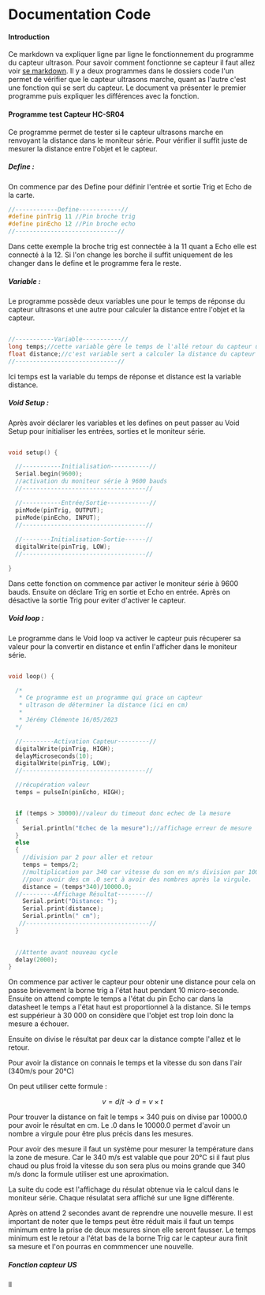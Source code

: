 # Documentation Code

#### Introduction

  Ce markdown va expliquer ligne par ligne le fonctionnement du programme du capteur ultrason. Pour savoir comment fonctionne se capteur il faut allez voir [se markdown](). Il y a deux programmes dans le dossiers code l'un permet de vérifier que le capteur ultrasons marche, quant as l'autre c'est une fonction qui se sert du capteur. Le document va présenter le premier programme puis expliquer les différences avec la fonction.

#### Programme test Capteur HC-SR04

  Ce programme permet de tester si le capteur ultrasons marche en renvoyant la distance dans le moniteur série. Pour vérifier il suffit juste de mesurer la distance entre l'objet et le capteur.

##### Define : 

On commence par des Define pour définir l'entrée et sortie Trig et Echo de la carte.

~~~C++
//------------Define------------//
#define pinTrig 11 //Pin broche trig
#define pinEcho 12 //Pin broche echo
//-----------------------------//

~~~

  Dans cette exemple la broche trig est connectée à la 11 quant a Echo elle est connecté à la 12. Si l'on change les borche il suffit uniquement de les changer dans le define et le programme fera le reste.

##### Variable :

Le programme possède deux variables une pour le temps de réponse du capteur ultrasons et une autre pour calculer la distance entre l'objet et la capteur.

~~~C++

//-----------Variable-----------//
long temps;//cette variable gère le temps de l'allé retour du capteur ultrason
float distance;//c'est variable sert a calculer la distance du capteur detecter par le capteur ultrason.
//-----------------------------//

~~~

Ici temps est la variable du temps de réponse et distance est la variable distance.

##### Void Setup :

Après avoir déclarer les variables et les defines on peut passer au Void Setup pour initialiser les entrées, sorties et le moniteur série.

~~~C++

void setup() {

  //-----------Initialisation-----------//
  Serial.begin(9600);
  //activation du moniteur série à 9600 bauds
  //-----------------------------------//

  //-----------Entrée/Sortie------------//
  pinMode(pinTrig, OUTPUT);
  pinMode(pinEcho, INPUT);
  //-----------------------------------//
  
  //--------Initialisation-Sortie------//
  digitalWrite(pinTrig, LOW); 
  //-----------------------------------//

}

~~~

  Dans cette fonction on commence par activer le moniteur série à 9600 bauds. Ensuite on déclare Trig en sortie et Echo en entrée. Après on désactive la sortie Trig pour eviter d'activer le capteur.

##### Void loop :

Le programme dans le Void loop va activer le capteur puis récuperer sa valeur pour la convertir en distance et enfin l'afficher dans le moniteur série.

~~~C++

void loop() {

  /*
   * Ce programme est un programme qui grace un capteur
   * ultrason de déterminer la distance (ici en cm)
   *
   * Jérémy Clémente 16/05/2023
  */

  //---------Activation Capteur---------//
  digitalWrite(pinTrig, HIGH);        
  delayMicroseconds(10);
  digitalWrite(pinTrig, LOW);
  //-----------------------------------//

  //récupération valeur
  temps = pulseIn(pinEcho, HIGH);    


  if (temps > 30000)//valeur du timeout donc echec de la mesure 
  {              
    Serial.println("Echec de la mesure");//affichage erreur de mesure
  }
  else
  {
    //division par 2 pour aller et retour
    temps = temps/2;
    //multiplication par 340 car vitesse du son en m/s division par 10000
    //pour avoir des cm .0 sert à avoir des nombres après la virgule.
    distance = (temps*340)/10000.0;
  //---------Affichage Résultat--------//                
    Serial.print("Distance: ");
    Serial.print(distance);
    Serial.println(" cm");
   //-----------------------------------//
  }
 

  //Attente avant nouveau cycle
  delay(2000);
}

~~~

  On commence par activer le capteur pour obtenir une distance pour cela on passe brievement la borne trig a l'état haut pendant 10 micro-seconde. Ensuite on attend compte le temps a l'état du pin Echo car dans la datasheet le temps a l'état haut est proportionnel à la distance. Si le temps est suppérieur à 30 000 on considère que l'objet est trop loin donc la mesure a échouer.

Ensuite on divise le résultat par deux car la distance compte l'allez et le retour.

Pour avoir la distance on connais le temps et la vitesse du son dans l'air (340m/s pour 20°C)

On peut utiliser cette formule : 

~~~math

v= d/t → d = v×t

~~~

  Pour trouver la distance on fait le temps × 340 puis on divise par 10000.0 pour avoir le résultat en cm. Le .0 dans le 10000.0 permet d'avoir un nombre a virgule pour être plus précis dans les mesures.

  Pour avoir des mesure il faut un système pour mesurer la température dans la zone de mesure. Car le 340 m/s est valable que pour 20°C si il faut plus chaud ou plus froid la vitesse du son sera plus ou moins grande que 340 m/s donc la formule utiliser est une aproximation.

La suite du code est l'affichage du résulat obtenue via le calcul dans le moniteur série. Chaque résulatat sera affiché sur une ligne différente.

  Après on attend 2 secondes avant de reprendre une nouvelle mesure. Il est important de noter que le temps peut être réduit mais il faut un temps minimum entre la prise de deux mesures sinon elle seront fausser. Le temps minimum est le retour a l'état bas de la borne Trig car le capteur aura finit sa mesure et l'on pourras en commmencer une nouvelle.

##### Fonction capteur US

Il

